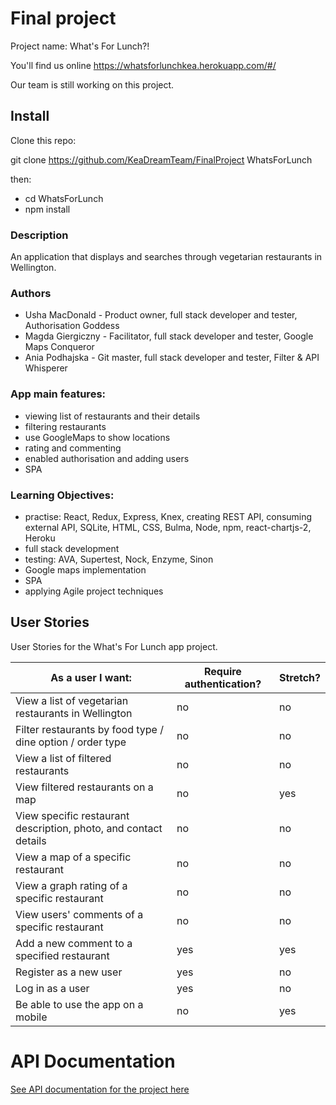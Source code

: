 # Final project

Project name: What's For Lunch?!

You'll find us online https://whatsforlunchkea.herokuapp.com/#/

Our team is still working on this project.

## Install

Clone this repo:

git clone https://github.com/KeaDreamTeam/FinalProject WhatsForLunch

then:
- cd WhatsForLunch
- npm install

### Description

An application that displays and searches through vegetarian restaurants in Wellington.

### Authors

- Usha MacDonald - Product owner, full stack developer and tester, Authorisation Goddess
- Magda Giergiczny - Facilitator, full stack developer and tester, Google Maps Conqueror
- Ania Podhajska - Git master, full stack developer and tester, Filter & API Whisperer

### App main features:

- viewing list of restaurants and their details
- filtering restaurants
- use GoogleMaps to show locations
- rating and commenting
- enabled authorisation and adding users
- SPA

### Learning Objectives:

- practise: React, Redux, Express, Knex, creating REST API, consuming external API, SQLite, HTML, CSS, Bulma, Node, npm, react-chartjs-2, Heroku
- full stack development
- testing: AVA, Supertest, Nock, Enzyme, Sinon
- Google maps implementation
- SPA
- applying Agile project techniques

## User Stories

User Stories for the What's For Lunch app project.

| As a user I want: | Require authentication? | Stretch? |
| ------ | -------- | -------- |
| View a list of vegetarian restaurants in Wellington | no | no |
| Filter restaurants by food type / dine option / order type | no | no |
| View a list of filtered restaurants | no | no |
| View filtered restaurants on a map  | no | yes |
| View specific restaurant description, photo, and contact details | no | no |
| View a map of a specific restaurant  | no | no |
| View a graph rating of a specific restaurant  | no | no |
| View users' comments of a specific restaurant | no | no |
| Add a new comment to a specified restaurant  | yes | yes |
| Register as a new user  | yes | no |
| Log in as a user | yes | no |
| Be able to use the app on a mobile | no | yes |


# API Documentation
[See API documentation for the project here](https://github.com/KeaDreamTeam/Planning/blob/master/API-Documentation.md)
